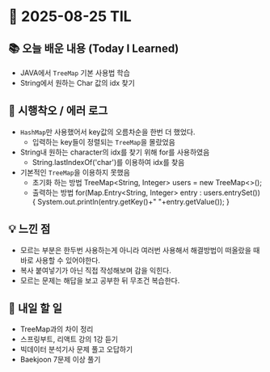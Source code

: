 # 📅 2025-08-25 TIL

## 📚 오늘 배운 내용 (Today I Learned)
- JAVA에서 `TreeMap` 기본 사용법 학습
- String에서 원하는 Char 값의 idx 찾기

## 🐛 시행착오 / 에러 로그
- `HashMap`만 사용했어서 key값의 오름차순을 한번 더 했었다.
	- 입력하는 key들이 정렬되는 `TreeMap`을 몰랐었음 
- String내 원하는 character의 idx를 찾기 위해 for를 사용하였음
	- String.lastIndexOf('char')를 이용하여 idx를 찾음
- 기본적인 `TreeMap`을 이용하지 못했음
	- 초기화 하는 방법
	TreeMap<String, Integer> users = new TreeMap<>();
	- 출력하는 방법
	 for(Map.Entry<String, Integer> entry : users.entrySet()){
            System.out.println(entry.getKey()+" "+entry.getValue());
        }

## 💡 느낀 점
- 모르는 부분은 한두번 사용하는게 아니라 여러번 사용해서 해결방법이 떠올랐을 때 바로 사용할 수 있어야한다.
- 복사 붙여넣기가 아닌 직접 작성해보며 감을 익힌다.
- 모르는 문제는 해답을 보고 공부한 뒤 무조건 복습한다.

## 🚀 내일 할 일
- TreeMap과의 차이 정리
- 스프링부트, 리액트 강의 1강 듣기
- 빅데이터 분석기사 문제 풀고 오답하기
- Baekjoon 7문제 이상 풀기